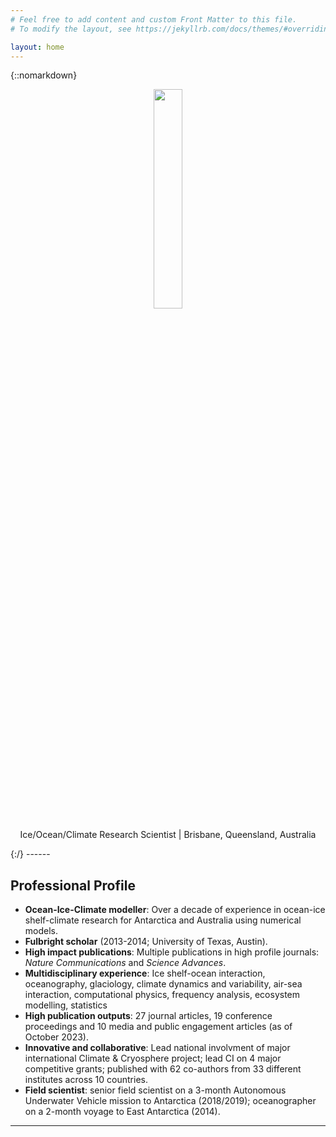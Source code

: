 ```yaml
---
# Feel free to add content and custom Front Matter to this file.
# To modify the layout, see https://jekyllrb.com/docs/themes/#overriding-theme-defaults

layout: home
---
```

{::nomarkdown}
<p align="center">
<img src="{{site.baseurl}}Profile_Pic.jpg" width="30%" height="30%"/>
</p>
<p align="center">
Ice/Ocean/Climate Research Scientist  |  Brisbane, Queensland, Australia
</p>
{:/}
------

## Professional Profile
* **Ocean-Ice-Climate modeller**: Over a decade of experience in ocean-ice shelf-climate research for Antarctica and Australia using numerical models.
* **Fulbright scholar** (2013-2014; University of Texas, Austin).
* **High impact publications**: Multiple publications in high profile journals: _Nature Communications_ and _Science Advances_.
* **Multidisciplinary experience**: Ice shelf-ocean interaction, oceanography, glaciology, climate dynamics and variability, air-sea interaction, computational physics, frequency analysis, ecosystem modelling, statistics
* **High publication outputs**: 27 journal articles, 19 conference proceedings and 10 media and public engagement articles (as of October 2023). 
* **Innovative and collaborative**: Lead national involvment of major international Climate & Cryosphere project; lead CI on 4 major competitive grants; published with 62 co-authors from 33 different institutes across 10 countries.
* **Field scientist**: senior field scientist on a 3-month Autonomous Underwater Vehicle mission to Antarctica (2018/2019); oceanographer on a 2-month voyage to East Antarctica (2014).

* * *



